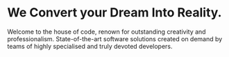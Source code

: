 # We Convert your Dream Into Reality.

Welcome to the house of code, renown for outstanding creativity and professionalism. State-of-the-art software solutions created on demand by teams of highly specialised and truly devoted developers.
